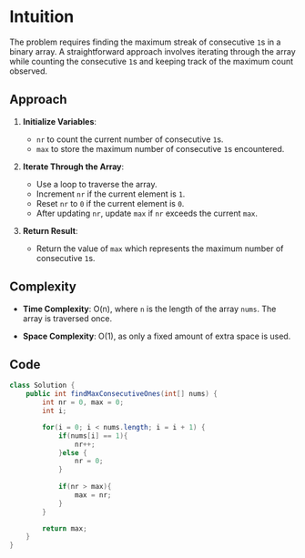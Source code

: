 # Intuition

The problem requires finding the maximum streak of consecutive `1`s in a binary array. A straightforward approach involves iterating through the array while counting the consecutive `1`s and keeping track of the maximum count observed.

## Approach

1. **Initialize Variables**:
   - `nr` to count the current number of consecutive `1`s.
   - `max` to store the maximum number of consecutive `1`s encountered.

2. **Iterate Through the Array**:
   - Use a loop to traverse the array.
   - Increment `nr` if the current element is `1`.
   - Reset `nr` to `0` if the current element is `0`.
   - After updating `nr`, update `max` if `nr` exceeds the current `max`.

3. **Return Result**:
   - Return the value of `max` which represents the maximum number of consecutive `1`s.

## Complexity

- **Time Complexity**: O(n), where `n` is the length of the array `nums`. The array is traversed once.

- **Space Complexity**: O(1), as only a fixed amount of extra space is used.

## Code

```Java
class Solution {
    public int findMaxConsecutiveOnes(int[] nums) {
        int nr = 0, max = 0;
        int i;

        for(i = 0; i < nums.length; i = i + 1) {
            if(nums[i] == 1){
                nr++;
            }else {
                nr = 0;
            }
            
            if(nr > max){
                max = nr;
            }
        }

        return max;
    }
}
```
